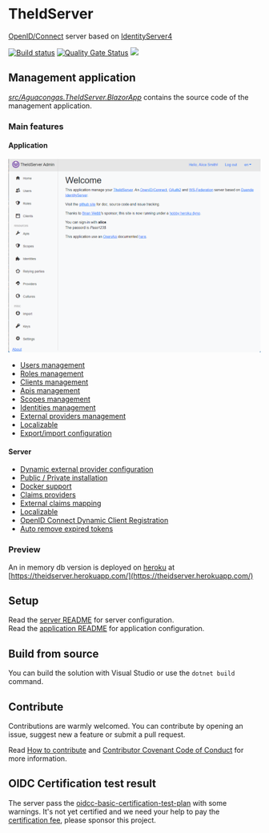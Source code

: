 # TheIdServer

[OpenID/Connect](https://openid.net/connect/) server based on [IdentityServer4](https://identityserver4.readthedocs.io/en/latest/)

[![Build status](https://ci.appveyor.com/api/projects/status/hutfs4sy38fy9ca7?svg=true)](https://ci.appveyor.com/project/aguacongas/theidserver)
 [![Quality Gate Status](https://sonarcloud.io/api/project_badges/measure?project=aguacongas_TheIdServer&metric=alert_status)](https://sonarcloud.io/dashboard?id=aguacongas_TheIdServer) [![][Docker Cloud Build Status]][Docker url]

[Docker Cloud Build Status]: https://img.shields.io/docker/cloud/build/aguacongas/aguacongastheidserver
[Docker url]: https://hub.docker.com/repository/docker/aguacongas/aguacongastheidserver

## Management application

[*src/Aguacongas.TheIdServer.BlazorApp*](https://github.com/Aguafrommars/TheIdServer/tree/master/src/Aguacongas.TheIdServer.BlazorApp) contains the source code of the management application.

### Main features

#### Application
![home](https://raw.githubusercontent.com/Aguafrommars/TheIdServer/master/doc/assets/home.png)

* [Users management](https://github.com/Aguafrommars/TheIdServer/tree/master/doc/USER.md)
* [Roles management](https://github.com/Aguafrommars/TheIdServer/tree/master/doc/ROLE.md)
* [Clients management](https://github.com/Aguafrommars/TheIdServer/tree/master/doc/CLIENT.md)
* [Apis management](https://github.com/Aguafrommars/TheIdServer/tree/master/doc/API.md)
* [Scopes management](https://github.com/Aguafrommars/TheIdServer/tree/master/doc/SCOPE.md)
* [Identities management](https://github.com/Aguafrommars/TheIdServer/tree/master/doc/IDENTITY.md)
* [External providers management](https://github.com/Aguafrommars/TheIdServer/tree/master/doc/PROVIDER.md)
* [Localizable](https://github.com/Aguafrommars/TheIdServer/tree/master/doc/LOCALIZATION.md)
* [Export/import configuration](https://github.com/Aguafrommars/TheIdServer/tree/master/doc/EXPORT_IMPORT.md)

#### Server

* [Dynamic external provider configuration](https://github.com/Aguafrommars/TheIdServer/tree/master/src/Aguacongas.TheIdServer/README.md#configure-the-provider-hub)
* [Public / Private installation](https://github.com/Aguafrommars/TheIdServer/tree/master/src/Aguacongas.TheIdServer/README.md#using-the-api)
* [Docker support](https://github.com/Aguafrommars/TheIdServer/tree/master/src/Aguacongas.TheIdServer/README.md#from-docker)
* [Claims providers](https://github.com/Aguafrommars/TheIdServer/tree/master/doc/CLAIMS_PROVIDER.md)
* [External claims mapping](https://github.com/Aguafrommars/TheIdServer/tree/master/doc/EXTERNAL_CLAIMS_MAPPING.md)
* [Localizable](https://github.com/Aguafrommars/TheIdServer/tree/master/doc/LOCALIZATION.md)
* [OpenID Connect Dynamic Client Registration](https://openid.net/specs/openid-connect-registration-1_0.html)
* [Auto remove expired tokens](https://github.com/Aguafrommars/TheIdServer/tree/master/src/Aguacongas.TheIdServer/README.md#configure-token-cleaner)

### Preview 

An in memory db version is deployed on [heroku](https://www.heroku.com/) at [https://theidserver.herokuapp.com/](https://theidserver.herokuapp.com/)

## Setup

Read the [server README](https://github.com/Aguafrommars/TheIdServer/tree/master/src/Aguacongas.TheIdServer/README.md) for server configuration.  
Read the [application README](https://github.com/Aguafrommars/TheIdServer/tree/master/src/Aguacongas.TheIdServer.BlazorApp/README.md) for application configuration.  

## Build from source

You can build the solution with Visual Studio or use the `dotnet build` command.

## Contribute

Contributions are warmly welcomed. You can contribute by opening an issue, suggest new a feature or submit a pull request.

Read [How to contribute](https://github.com/Aguafrommars/TheIdServer/tree/master/CONTRIBUTING.md) and [Contributor Covenant Code of Conduct](https://github.com/Aguafrommars/TheIdServer/tree/master/CODE_OF_CONDUCT.md) for more information.

## OIDC Certification test result

The server pass the [oidcc-basic-certification-test-plan](
https://www.certification.openid.net/plan-detail.html?plan=ZKco5LJhicIlT&public=true) with some warnings. It's not yet certified and we need your help to pay the [certification fee](https://openid.net/certification/fees/), please sponsor this project.